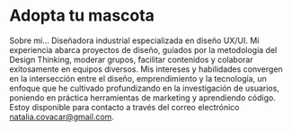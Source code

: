 # Adopta tu mascota

Sobre mí...
Diseñadora industrial especializada en diseño UX/UI. Mi experiencia abarca proyectos de diseño, guiados por la metodología del Design Thinking, moderar grupos, facilitar contenidos y colaborar exitosamente en equipos diversos.
Mis intereses y habilidades convergen en la intersección entre el diseño, emprendimiento y la tecnología, un enfoque que he cultivado profundizando en la investigación de usuarios, poniendo en práctica herramientas de marketing  y aprendiendo código.
Estoy disponible para contacto a través del correo electrónico natalia.covacar@gmail.com.
